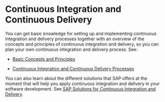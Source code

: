 <!-- loiod973132df87c427ab3113442fb38bdbc -->

# Continuous Integration and Continuous Delivery

You can get basic knowledge for setting up and implementing continuous integration and delivery processes together with an overview of the concepts and principles of continuous integration and delivery, so you can plan your own continuous integration and delivery process. See:

-   [Basic Concepts and Principles](https://help.sap.com/docs/CICD_OVERVIEW/ee5a61247061455ab232c19179fe4c3b/af68ca6dddda47dd82782c68fd390f35.html?version=Cloud)

-   [Continuous Integration and Continuous Delivery Processes](https://help.sap.com/docs/CICD_OVERVIEW/ee5a61247061455ab232c19179fe4c3b/6129d7967f124436a9c71e29d9a05e53.html?version=Cloud)


You can also learn about the different solutions that SAP offers at the moment that will help you apply continuous integration and delivery in your software development. See [SAP Solutions for Continuous Integration and Delivery](https://help.sap.com/docs/CICD_OVERVIEW/8cacec64ed854b2a88e9a0973e0f97a2/e9fa320181124fa9808d4446a1bf69dd.html?version=Cloud).

